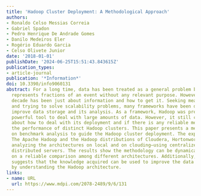 ```yaml
---
title: 'Hadoop Cluster Deployment: A Methodological Approach'
authors:
- Ronaldo Celso Messias Correia
- Gabriel Spadon
- Pedro Henrique De Andrade Gomes
- Danilo Medeiros Eler
- Rogério Eduardo Garcia
- Celso Olivete Junior
date: '2018-01-01'
publishDate: '2024-06-25T15:51:43.843615Z'
publication_types:
- article-journal
publication: '*Information*'
doi: 10.3390/info9060131
abstract: For a long time, data has been treated as a general problem because it just
  represents fractions of an event without any relevant purpose. However, the last
  decade has been just about information and how to get it. Seeking meaning in data
  and trying to solve scalability problems, many frameworks have been developed to
  improve data storage and its analysis. As a framework, Hadoop was presented as a
  powerful tool to deal with large amounts of data. However, it still causes doubts
  about how to deal with its deployment and if there is any reliable method to compare
  the performance of distinct Hadoop clusters. This paper presents a methodology based
  on benchmark analysis to guide the Hadoop cluster deployment. The experiments employed
  The Apache Hadoop and the Hadoop distributions of Cloudera, Hortonworks, and MapR,
  analyzing the architectures on local and on clouding—using centralized and geographically
  distributed servers. The results show the methodology can be dynamically applied
  on a reliable comparison among different architectures. Additionally, the study
  suggests that the knowledge acquired can be used to improve the data analysis process
  by understanding the Hadoop architecture.
links:
- name: URL
  url: https://www.mdpi.com/2078-2489/9/6/131
---
```

